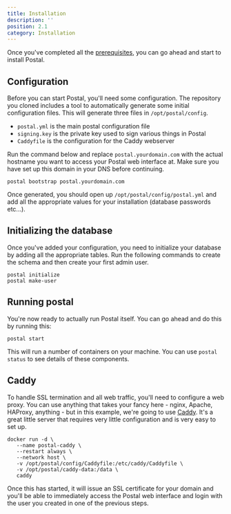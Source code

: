 ```yaml
---
title: Installation
description: ''
position: 2.1
category: Installation
---
```


Once you've completed all the [prerequisites](./prerequisites), you can go ahead and start to install Postal.

## Configuration

Before you can start Postal, you'll need some configuration. The repository you cloned includes a tool to automatically generate some initial configuration files. This will generate three files in `/opt/postal/config`.

* `postal.yml` is the main postal configuration file
* `signing.key` is the private key used to sign various things in Postal
* `Caddyfile` is the configuration for the Caddy webserver

Run the command below and replace `postal.yourdomain.com` with the actual hostname you want to access your Postal web interface at. Make sure you have set up this domain in your DNS before continuing.

```
postal bootstrap postal.yourdomain.com
```

Once generated, you should open up `/opt/postal/config/postal.yml` and add all the appropriate values for your installation (database passwords etc...).

## Initializing the database

Once you've added your configuration, you need to initialize your database by adding all the appropriate tables. Run the following commands to create the schema and then create your first admin user.

```
postal initialize
postal make-user
```

## Running postal

You're now ready to actually run Postal itself. You can go ahead and do this by running this:

```
postal start
```

This will run a number of containers on your machine. You can use `postal status` to see details of these components.

## Caddy

To handle SSL termination and all web traffic, you'll need to configure a web proxy. You can use anything that takes your fancy here - nginx, Apache, HAProxy, anything - but in this example, we're going to use [Caddy](https://caddyserver.com). It's a great little server that requires very little configuration and is very easy to set up.

```
docker run -d \
   --name postal-caddy \
   --restart always \
   --network host \
   -v /opt/postal/config/Caddyfile:/etc/caddy/Caddyfile \
   -v /opt/postal/caddy-data:/data \
   caddy
```

Once this has started, it will issue an SSL certificate for your domain and you'll be able to immediately access the Postal web interface and login with the user you created in one of the previous steps.
